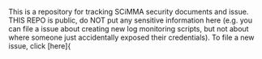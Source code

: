 This is a repository for tracking SCiMMA security documents and issue. THIS REPO is public, do NOT put any sensitive information here (e.g. you can file a issue about creating new log monitoring scripts, but not about where someone just accidentally exposed their credentials). To file a new issue, click [here]{

